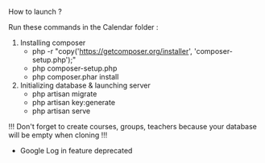 How to launch ?

Run these commands in the Calendar folder :
1. Installing composer
   - php -r "copy('https://getcomposer.org/installer', 'composer-setup.php');"
   - php composer-setup.php
   - php composer.phar install
1. Initializing database & launching server
   - php artisan migrate
   - php artisan key:generate
   - php artisan serve

!!! Don't forget to create courses, groups, teachers because your database will be empty when cloning !!!
- Google Log in feature deprecated

